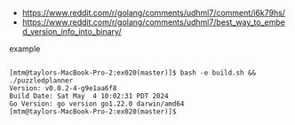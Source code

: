 - https://www.reddit.com/r/golang/comments/udhml7/comment/i6k79hs/
- https://www.reddit.com/r/golang/comments/udhml7/best_way_to_embed_version_info_into_binary/



example

```log

[mtm@taylors-MacBook-Pro-2:ex020(master)]$ bash -e build.sh && ./puzzledplanner
Version: v0.0.2-4-g9e1aa6f8
Build Date: Sat May  4 10:02:31 PDT 2024
Go Version: go version go1.22.0 darwin/amd64
[mtm@taylors-MacBook-Pro-2:ex020(master)]$

```
